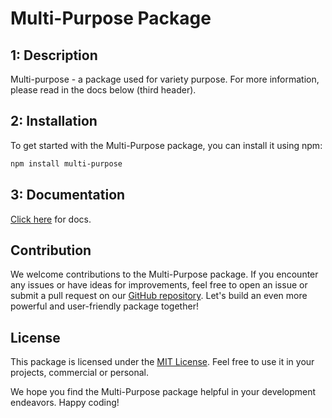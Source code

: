 # Multi-Purpose Package

## 1: Description

Multi-purpose - a package used for variety purpose. For more information, please read in the docs below (third header).

## 2: Installation

To get started with the Multi-Purpose package, you can install it using npm:

```bash
npm install multi-purpose
```

## 3: Documentation
[Click here](https://docs.google.com/document/d/1SaQZxuw2Ddqvuodz2QoIuX1kwDU4tgjWvt-xABikkkE/edit?usp=sharing) for docs.

## Contribution

We welcome contributions to the Multi-Purpose package. If you encounter any issues or have ideas for improvements, feel free to open an issue or submit a pull request on our [GitHub repository](https://github.com/your-username/your-repo). Let's build an even more powerful and user-friendly package together!

## License

This package is licensed under the [MIT License](https://opensource.org/licenses/MIT). Feel free to use it in your projects, commercial or personal.

We hope you find the Multi-Purpose package helpful in your development endeavors. Happy coding!